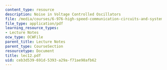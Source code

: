 ```yaml
---
content_type: resource
description: Noise in Voltage Controlled Oscillators
file: /media/courses/6-976-high-speed-communication-circuits-and-systems-spring-2003/ceb3d539691d5393a29af71ae98afb62_lec12.pdf
file_type: application/pdf
learning_resource_types:
- Lecture Notes
ocw_type: OCWFile
parent_title: Lecture Notes
parent_type: CourseSection
resourcetype: Document
title: lec12.pdf
uid: ceb3d539-691d-5393-a29a-f71ae98afb62
---
```

